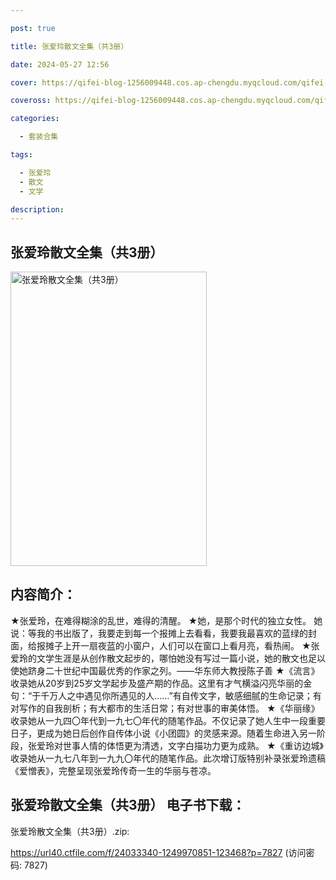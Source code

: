 ```yaml
---

post: true

title: 张爱玲散文全集（共3册）

date: 2024-05-27 12:56

cover: https://qifei-blog-1256009448.cos.ap-chengdu.myqcloud.com/qifei-blog/65fff54e9f345e8d031e7384.jpg

coveross: https://qifei-blog-1256009448.cos.ap-chengdu.myqcloud.com/qifei-blog/65fff54e9f345e8d031e7384.jpg

categories:

  - 套装合集

tags:

  - 张爱玲
  - 散文
  - 文学

description:
---
```


##  张爱玲散文全集（共3册）

<img alt="张爱玲散文全集（共3册） " class="aligncenter loading" data-was-processed="true" decoding="async" fetchpriority="high" height="471" src="https://qifei-blog-1256009448.cos.ap-chengdu.myqcloud.com/qifei-blog/65fff54e9f345e8d031e7384.jpg " style="cursor: zoom-in;" width="314"/>

## 内容简介：

★张爱玲，在难得糊涂的乱世，难得的清醒。 ★她，是那个时代的独立女性。 她说：等我的书出版了，我要走到每一个报摊上去看看，我要我最喜欢的蓝绿的封面，给报摊子上开一扇夜蓝的小窗户，人们可以在窗口上看月亮，看热闹。 ★张爱玲的文学生涯是从创作散文起步的，哪怕她没有写过一篇小说，她的散文也足以使她跻身二十世纪中国最优秀的作家之列。——华东师大教授陈子善 ★《流言》收录她从20岁到25岁文学起步及盛产期的作品。这里有才气横溢闪亮华丽的金句：“于千万人之中遇见你所遇见的人……”有自传文字，敏感细腻的生命记录；有对写作的自我剖析；有大都市的生活日常；有对世事的审美体悟。 ★《华丽缘》收录她从一九四〇年代到一九七〇年代的随笔作品。不仅记录了她人生中一段重要日子，更成为她日后创作自传体小说《小团圆》的灵感来源。随着生命进入另一阶段，张爱玲对世事人情的体悟更为清透，文字白描功力更为成熟。 ★《重访边城》收录她从一九七八年到一九九〇年代的随笔作品。此次增订版特别补录张爱玲遗稿《爱憎表》，完整呈现张爱玲传奇一生的华丽与苍凉。

## 张爱玲散文全集（共3册） 电子书下载：



张爱玲散文全集（共3册）.zip: 

https://url40.ctfile.com/f/24033340-1249970851-123468?p=7827 (访问密码: 7827)
